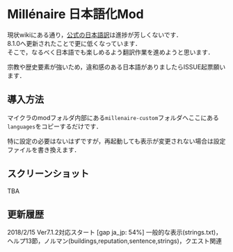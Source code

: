 # Millénaire 日本語化Mod

現状wikiにある通り，[公式の日本語訳](https://www.millenaire.org/translations)は進捗が芳しくないです．  
8.1.0へ更新されたことで更に低くなっています．  
そこで，なるべく日本語でも楽しめるよう翻訳作業を進めようと思います．

宗教や歴史要素が強いため，違和感のある日本語がありましたらISSUE起票願います．


## 導入方法
マイクラのmodフォルダ内部にある`millenaire-custom`フォルダへここにある`languages`をコピーするだけです．

特に設定の必要はないはずですが，再起動しても表示が変更されない場合は設定ファイルを書き換えます．

## スクリーンショット
TBA

## 更新履歴


2018/2/15 Ver7.1.2対応スタート [gap ja_jp: 54%]
一般的な表示(strings.txt)，ヘルプ13節，ノルマン(buildings,reputation,sentence,strings)，クエスト関連
